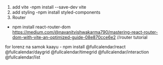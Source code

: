 1. add vite
-npm install --save-dev vite
2. add styling
-npm install styled-components
3. Router
- npm install react-router-dom
https://medium.com/@navanitvishwakarma790/mastering-react-router-dom-with-vite-an-optimized-guide-08e870cce6e2
//router tutorial

for lorenz na samok kaayu  - npm install @fullcalendar/react @fullcalendar/daygrid @fullcalendar/timegrid @fullcalendar/interaction @fullcalendar/list
